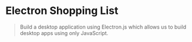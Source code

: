 # Electron Shopping List

> Build a desktop application using Electron.js which allows us to build desktop apps using only JavaScript. 
